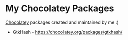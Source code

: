 # My Chocolatey Packages
[Chocolatey](https://chocolatey.org/) packages created and maintained by me :)

- GtkHash - https://chocolatey.org/packages/gtkhash/
